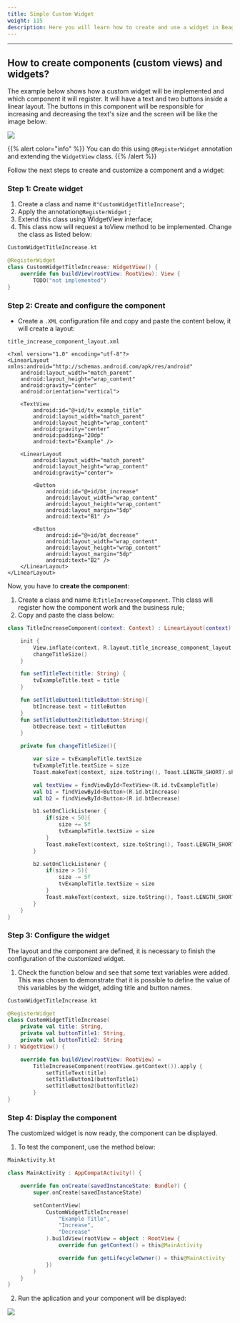 ```yaml
---
title: Simple Custom Widget
weight: 115
description: Here you will learn how to create and use a widget in Beagle
---
```


---

## How to create components (custom views) and widgets?

The example below shows how a custom widget will be implemented and which component it will register. It will have a text and two buttons inside a linear layout. The buttons in this component will be responsible for increasing and decreasing the text's size and the screen will be like the image below:

![](/image%20%2883%29.png)

{{% alert color="info" %}}
You can do this using `@RegisterWidget` annotation and extending the `WidgetView` class.
{{% /alert %}}

Follow the next steps to create and customize a component and a widget:

### Step 1: Create widget

1. Create a class and name it`"CustomWidgetTitleIncrease"`;
2. Apply the annotation`@RegisterWidget` ;
3. Extend this class using  WidgetView interface;
4. This class now will request a toView method to be implemented. Change the class as listed below:  

```kotlin
CustomWidgetTitleIncrease.kt

@RegisterWidget
class CustomWidgetTitleIncrease: WidgetView() {
    override fun buildView(rootView: RootView): View {
        TODO("not implemented")
}
```

### Step 2: Create and configure the component

* Create a `.XML` configuration file and copy and paste the content below, it will create a layout:

```markup
title_increase_component_layout.xml

<?xml version="1.0" encoding="utf-8"?>
<LinearLayout xmlns:android="http://schemas.android.com/apk/res/android"
    android:layout_width="match_parent"
    android:layout_height="wrap_content"
    android:gravity="center"
    android:orientation="vertical">

    <TextView
        android:id="@+id/tv_example_title"
        android:layout_width="match_parent"
        android:layout_height="wrap_content"
        android:gravity="center"
        android:padding="20dp"
        android:text="Example" />

    <LinearLayout
        android:layout_width="match_parent"
        android:layout_height="wrap_content"
        android:gravity="center">

        <Button
            android:id="@+id/bt_increase"
            android:layout_width="wrap_content"
            android:layout_height="wrap_content"
            android:layout_margin="5dp"
            android:text="B1" />

        <Button
            android:id="@+id/bt_decrease"
            android:layout_width="wrap_content"
            android:layout_height="wrap_content"
            android:layout_margin="5dp"
            android:text="B2" />
    </LinearLayout>
</LinearLayout>
```

Now, you have to **create the** **component**: 

1. Create a class and name it:`TitleIncreaseComponent`. This class will register how the component work and the business rule;
2. Copy and paste the class below: 


```kotlin
class TitleIncreaseComponent(context: Context) : LinearLayout(context) {

    init {
        View.inflate(context, R.layout.title_increase_component_layout, this)
        changeTitleSize()
    }

    fun setTitleText(title: String) {
        tvExampleTitle.text = title
    }

    fun setTitleButton1(titleButton:String){
        btIncrease.text = titleButton
    }
    fun setTitleButton2(titleButton:String){
        btDecrease.text = titleButton
    }

    private fun changeTitleSize(){

        var size = tvExampleTitle.textSize
        tvExampleTitle.textSize = size
        Toast.makeText(context, size.toString(), Toast.LENGTH_SHORT).show()

        val textView = findViewById<TextView>(R.id.tvExampleTitle)
        val b1 = findViewById<Button>(R.id.btIncrease)
        val b2 = findViewById<Button>(R.id.btDecrease)

        b1.setOnClickListener {
            if(size < 50){
                size += 5f
                tvExampleTitle.textSize = size
            }
            Toast.makeText(context, size.toString(), Toast.LENGTH_SHORT).show()
        }

        b2.setOnClickListener {
            if(size > 5){
                size -= 5f
                tvExampleTitle.textSize = size
            }
            Toast.makeText(context, size.toString(), Toast.LENGTH_SHORT).show()
        }
    }
}
```


### Step 3: Configure the widget

The layout and the component are defined, it is necessary to finish the configuration of the customized widget. 

1. Check the function below and see that some text variables were added. This was chosen to demonstrate that it is possible to define the value of this variables by the widget, adding title and button names.

```kotlin
CustomWidgetTitleIncrease.kt

@RegisterWidget
class CustomWidgetTitleIncrease(
    private val title: String,
    private val buttonTitle1: String,
    private val buttonTitle2: String
) : WidgetView() {

    override fun buildView(rootView: RootView) =
        TitleIncreaseComponent(rootView.getContext()).apply {
            setTitleText(title)
            setTitleButton1(buttonTitle1)
            setTitleButton2(buttonTitle2)
        }
}
```

### Step 4: Display the component

The customized widget is now ready, the component can be displayed. 

1. To test the component, use the method below:

```kotlin
MainActivity.kt

class MainActivity : AppCompatActivity() {

    override fun onCreate(savedInstanceState: Bundle?) {
        super.onCreate(savedInstanceState)

        setContentView(
            CustomWidgetTitleIncrease(
                "Example Title",
                "Increase",
                "Decrease"
            ).buildView(rootView = object : RootView {
                override fun getContext() = this@MainActivity

                override fun getLifecycleOwner() = this@MainActivity
            })
        )
    }
}
```

2. Run the aplication and your component will be displayed:

![](/custumwidgetexample.gif)
